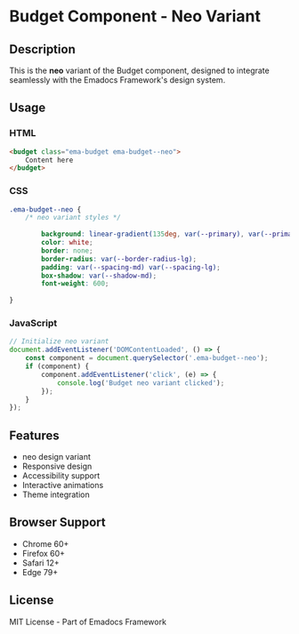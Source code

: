 # Budget Component - Neo Variant

## Description
This is the **neo** variant of the Budget component, designed to integrate seamlessly with the Emadocs Framework's design system.

## Usage

### HTML
```html
<budget class="ema-budget ema-budget--neo">
    Content here
</budget>
```

### CSS
```css
.ema-budget--neo {
    /* neo variant styles */
    
        background: linear-gradient(135deg, var(--primary), var(--primary-dark));
        color: white;
        border: none;
        border-radius: var(--border-radius-lg);
        padding: var(--spacing-md) var(--spacing-lg);
        box-shadow: var(--shadow-md);
        font-weight: 600;
    
}
```

### JavaScript
```javascript
// Initialize neo variant
document.addEventListener('DOMContentLoaded', () => {
    const component = document.querySelector('.ema-budget--neo');
    if (component) {
        component.addEventListener('click', (e) => {
            console.log('Budget neo variant clicked');
        });
    }
});
```

## Features
- neo design variant
- Responsive design
- Accessibility support
- Interactive animations
- Theme integration

## Browser Support
- Chrome 60+
- Firefox 60+
- Safari 12+
- Edge 79+

## License
MIT License - Part of Emadocs Framework
